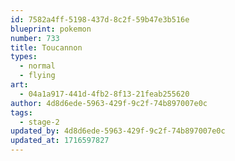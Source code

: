 ```yaml
---
id: 7582a4ff-5198-437d-8c2f-59b47e3b516e
blueprint: pokemon
number: 733
title: Toucannon
types:
  - normal
  - flying
art:
  - 04a1a917-441d-4fb2-8f13-21feab255620
author: 4d8d6ede-5963-429f-9c2f-74b897007e0c
tags:
  - stage-2
updated_by: 4d8d6ede-5963-429f-9c2f-74b897007e0c
updated_at: 1716597827
---
```

